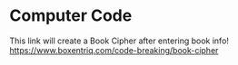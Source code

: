 # Computer Code
This link will create a Book Cipher after entering book info!
https://www.boxentriq.com/code-breaking/book-cipher
